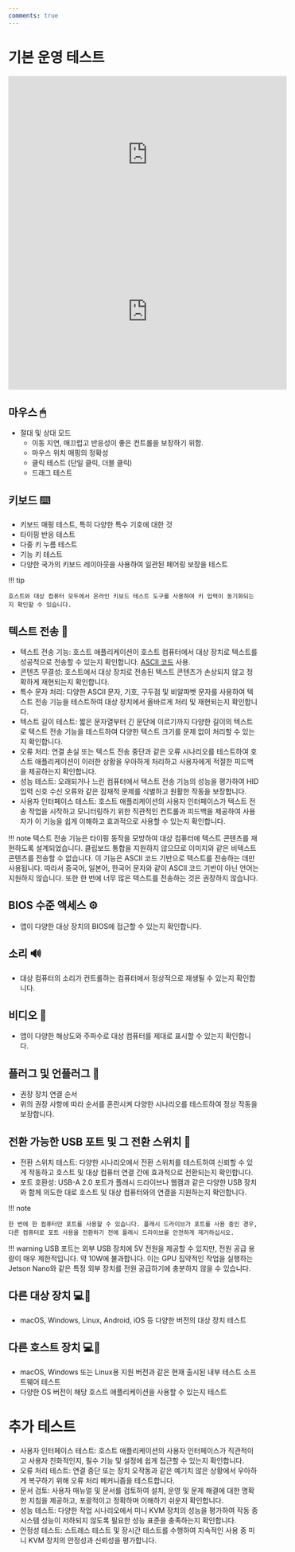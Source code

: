```yaml
---
comments: true
---
```


# 기본 운영 테스트

<iframe width="560" height="315" src="https://www.youtube.com/embed/m7OpUem0zqY?si=3kHl1kmk6VQRnPu7" title="YouTube video player" frameborder="0" allow="accelerometer; autoplay; clipboard-write; encrypted-media; gyroscope; picture-in-picture; web-share" referrerpolicy="strict-origin-when-cross-origin" allowfullscreen></iframe>

<iframe width="560" height="315" src="https://www.youtube.com/embed/ERzpGtRvP2o?si=2DQrHqk-GhzvvL24" title="YouTube video player" frameborder="0" allow="accelerometer; autoplay; clipboard-write; encrypted-media; gyroscope; picture-in-picture; web-share" referrerpolicy="strict-origin-when-cross-origin" allowfullscreen></iframe>

## 마우스 🖱

- 절대 및 상대 모드
    - 이동 지연, 매끄럽고 반응성이 좋은 컨트롤을 보장하기 위함.
    - 마우스 위치 매핑의 정확성
    - 클릭 테스트 (단일 클릭, 더블 클릭)
    - 드래그 테스트

## 키보드 ⌨️
- 키보드 매핑 테스트, 특히 다양한 특수 기호에 대한 것
- 타이핑 반응 테스트
- 다중 키 누름 테스트
- 기능 키 테스트
- 다양한 국가의 키보드 레이아웃을 사용하여 일관된 페어링 보장을 테스트

!!! tip

    호스트와 대상 컴퓨터 모두에서 온라인 키보드 테스트 도구를 사용하여 키 입력이 동기화되는지 확인할 수 있습니다.

## 텍스트 전송 📝
- 텍스트 전송 기능: 호스트 애플리케이션이 호스트 컴퓨터에서 대상 장치로 텍스트를 성공적으로 전송할 수 있는지 확인합니다. [ASCII 코드](https://theasciicode.com.ar/) 사용.
- 콘텐츠 무결성: 호스트에서 대상 장치로 전송된 텍스트 콘텐츠가 손상되지 않고 정확하게 재현되는지 확인합니다.
- 특수 문자 처리: 다양한 ASCII 문자, 기호, 구두점 및 비알파벳 문자를 사용하여 텍스트 전송 기능을 테스트하여 대상 장치에서 올바르게 처리 및 재현되는지 확인합니다.
- 텍스트 길이 테스트: 짧은 문자열부터 긴 문단에 이르기까지 다양한 길이의 텍스트로 텍스트 전송 기능을 테스트하여 다양한 텍스트 크기를 문제 없이 처리할 수 있는지 확인합니다.
- 오류 처리: 연결 손실 또는 텍스트 전송 중단과 같은 오류 시나리오를 테스트하여 호스트 애플리케이션이 이러한 상황을 우아하게 처리하고 사용자에게 적절한 피드백을 제공하는지 확인합니다.
- 성능 테스트: 오래되거나 느린 컴퓨터에서 텍스트 전송 기능의 성능을 평가하여 HID 입력 신호 수신 오류와 같은 잠재적 문제를 식별하고 원활한 작동을 보장합니다.
- 사용자 인터페이스 테스트: 호스트 애플리케이션의 사용자 인터페이스가 텍스트 전송 작업을 시작하고 모니터링하기 위한 직관적인 컨트롤과 피드백을 제공하여 사용자가 이 기능을 쉽게 이해하고 효과적으로 사용할 수 있는지 확인합니다.

!!! note
    텍스트 전송 기능은 타이핑 동작을 모방하여 대상 컴퓨터에 텍스트 콘텐츠를 재현하도록 설계되었습니다. 클립보드 통합을 지원하지 않으므로 이미지와 같은 비텍스트 콘텐츠를 전송할 수 없습니다. 이 기능은 ASCII 코드 기반으로 텍스트를 전송하는 데만 사용됩니다. 따라서 중국어, 일본어, 한국어 문자와 같이 ASCII 코드 기반이 아닌 언어는 지원하지 않습니다. 또한 한 번에 너무 많은 텍스트를 전송하는 것은 권장하지 않습니다.

## BIOS 수준 액세스 ⚙️
- 앱이 다양한 대상 장치의 BIOS에 접근할 수 있는지 확인합니다.

## 소리 🔊
- 대상 컴퓨터의 소리가 컨트롤하는 컴퓨터에서 정상적으로 재생될 수 있는지 확인합니다.

## 비디오 🎥
- 앱이 다양한 해상도와 주파수로 대상 컴퓨터를 제대로 표시할 수 있는지 확인합니다.

## 플러그 및 언플러그 🔌
- 권장 장치 연결 순서
- 위의 권장 사항에 따라 순서를 혼란시켜 다양한 시나리오를 테스트하여 정상 작동을 보장합니다.

## 전환 가능한 USB 포트 및 그 전환 스위치 🔄
- 전환 스위치 테스트: 다양한 시나리오에서 전환 스위치를 테스트하여 신뢰할 수 있게 작동하고 호스트 및 대상 컴퓨터 연결 간에 효과적으로 전환되는지 확인합니다.
- 포트 호환성: USB-A 2.0 포트가 플래시 드라이브나 웹캠과 같은 다양한 USB 장치와 함께 의도한 대로 호스트 및 대상 컴퓨터와의 연결을 지원하는지 확인합니다.

!!! note

    한 번에 한 컴퓨터만 포트를 사용할 수 있습니다. 플래시 드라이브가 포트를 사용 중인 경우, 다른 컴퓨터로 포트 사용을 전환하기 전에 플래시 드라이브를 안전하게 제거하십시오.

!!! warning
    USB 포트는 외부 USB 장치에 5V 전원을 제공할 수 있지만, 전원 공급 용량이 매우 제한적입니다. 약 10W에 불과합니다. 이는 GPU 집약적인 작업을 실행하는 Jetson Nano와 같은 특정 외부 장치를 전원 공급하기에 충분하지 않을 수 있습니다.

## 다른 대상 장치 💻🎯
- macOS, Windows, Linux, Android, iOS 등 다양한 버전의 대상 장치 테스트

## 다른 호스트 장치 💻👑
- macOS, Windows 또는 Linux용 지원 버전과 같은 현재 출시된 내부 테스트 소프트웨어 테스트
- 다양한 OS 버전이 해당 호스트 애플리케이션을 사용할 수 있는지 테스트

# 추가 테스트
- 사용자 인터페이스 테스트: 호스트 애플리케이션의 사용자 인터페이스가 직관적이고 사용자 친화적인지, 필수 기능 및 설정에 쉽게 접근할 수 있는지 확인합니다.
- 오류 처리 테스트: 연결 중단 또는 장치 오작동과 같은 예기치 않은 상황에서 우아하게 복구하기 위해 오류 처리 메커니즘을 테스트합니다.
- 문서 검토: 사용자 매뉴얼 및 문서를 검토하여 설치, 운영 및 문제 해결에 대한 명확한 지침을 제공하고, 포괄적이고 정확하며 이해하기 쉬운지 확인합니다.
- 성능 테스트: 다양한 작업 시나리오에서 미니 KVM 장치의 성능을 평가하여 작동 중 시스템 성능이 저하되지 않도록 필요한 성능 표준을 충족하는지 확인합니다.
- 안정성 테스트: 스트레스 테스트 및 장시간 테스트를 수행하여 지속적인 사용 중 미니 KVM 장치의 안정성과 신뢰성을 평가합니다.